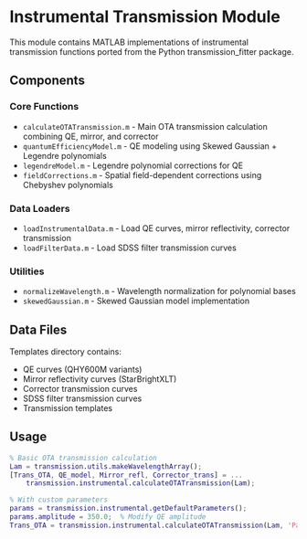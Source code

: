 # Instrumental Transmission Module

This module contains MATLAB implementations of instrumental transmission functions ported from the Python transmission_fitter package.

## Components

### Core Functions
- `calculateOTATransmission.m` - Main OTA transmission calculation combining QE, mirror, and corrector
- `quantumEfficiencyModel.m` - QE modeling using Skewed Gaussian + Legendre polynomials
- `legendreModel.m` - Legendre polynomial corrections for QE
- `fieldCorrections.m` - Spatial field-dependent corrections using Chebyshev polynomials

### Data Loaders
- `loadInstrumentalData.m` - Load QE curves, mirror reflectivity, corrector transmission
- `loadFilterData.m` - Load SDSS filter transmission curves

### Utilities
- `normalizeWavelength.m` - Wavelength normalization for polynomial bases
- `skewedGaussian.m` - Skewed Gaussian model implementation

## Data Files
Templates directory contains:
- QE curves (QHY600M variants)
- Mirror reflectivity curves (StarBrightXLT)
- Corrector transmission curves
- SDSS filter transmission curves
- Transmission templates

## Usage
```matlab
% Basic OTA transmission calculation
Lam = transmission.utils.makeWavelengthArray();
[Trans_OTA, QE_model, Mirror_refl, Corrector_trans] = ...
    transmission.instrumental.calculateOTATransmission(Lam);

% With custom parameters
params = transmission.instrumental.getDefaultParameters();
params.amplitude = 350.0;  % Modify QE amplitude
Trans_OTA = transmission.instrumental.calculateOTATransmission(Lam, 'Parameters', params);
```